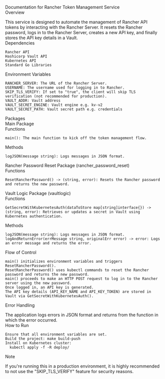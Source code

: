 Documentation for Rancher Token Management Service    
Overview    

This service is designed to automate the management of Rancher API tokens by interacting with the Rancher Server. It resets the Rancher password, logs in to the Rancher Server, creates a new API key, and finally stores the API key details in a Vault.    
Dependencies    

    Rancher API
    Hashicorp Vault API
    Kubernetes API
    Standard Go Libraries

Environment Variables    

    RANCHER_SERVER: The URL of the Rancher Server.
    USERNAME: The username used for logging in to Rancher.
    SKIP_TLS_VERIFY: If set to "true", the client will skip TLS verification (not recommended for production).
    VAULT_ADDR: Vault address    
    VAULT_SECRET_ENGINE: Vault engine e.g. kv-v2    
    VAULT_SECRET_PATH: Vault secret path e.g. credentials

Packages    
Main Package    
Functions    

    main(): The main function to kick off the token management flow.

Methods    

    logJSON(message string): Logs messages in JSON format.

Rancher Password Reset Package (rancher_password_reset)    
Functions    

    ResetRancherPassword() -> (string, error): Resets the Rancher password and returns the new password.

Vault Logic Package (vaultlogic)    
Functions    

    GetSecretWithKubernetesAuth(dataToStore map[string]interface{}) -> (string, error): Retrieves or updates a secret in Vault using Kubernetes authentication.

Methods    

    logJSON(message string): Logs messages in JSON format.
    logAndReturnError(errMessage string, originalErr error) -> error: Logs an error message and returns the error.

Flow of Control    

    main() initializes environment variables and triggers ResetRancherPassword().
    ResetRancherPassword() uses kubectl commands to reset the Rancher password and returns the new password.
    main() proceeds to make an HTTP POST request to log in to the Rancher server using the new password.
    Once logged in, an API key is generated.
    The API key details (API_KEY_NAME and API_KEY_TOKEN) are stored in Vault via GetSecretWithKubernetesAuth().

Error Handling    

The application logs errors in JSON format and returns from the function in which the error occurred.    
How to Run    

    Ensure that all environment variables are set.
    Build the project: make build-push    
    Install on Kubernetes cluster:    
      kubectl apply -f -R deploy/

Note    

If you're running this in a production environment, it is highly recommended to not use the "SKIP_TLS_VERIFY" feature for security reasons.
